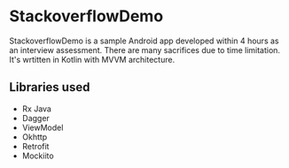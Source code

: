 # StackoverflowDemo
StackoverflowDemo is a sample Android app developed within 4 hours as an interview assessment. There are many sacrifices due to time limitation.  It's wrtitten in Kotlin with MVVM architecture.

## Libraries used
* Rx Java
* Dagger
* ViewModel
* Okhttp
* Retrofit
* Mockiito
